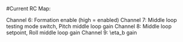 #Current RC Map:

Channel 6: Formation enable (high = enabled)
Channel 7: Middle loop testing mode switch, Pitch middle loop gain
Channel 8: Middle loop setpoint, Roll middle loop gain
Channel 9: \eta_b gain
